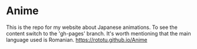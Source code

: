 # Anime
This is the repo for my website about Japanese animations. To see the content switch to the 'gh-pages' branch. It's worth mentioning that the main language used is Romanian.
https://rototu.github.io/Anime
